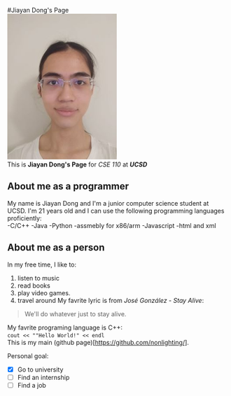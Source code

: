 #Jiayan Dong's Page  
![me](./me3.jpg)  
This is **Jiayan Dong's Page** for *CSE 110* at ***UCSD***  
## About me as a programmer  
My name is Jiayan Dong and I'm a junior computer science student at UCSD. I'm 21 years old and I can use the following programming languages proficiently:  
-C/C++  -Java  -Python  -assmebly for x86/arm  -Javascript  -html and xml  
## About me as a person  
In my free time, I like to:  
1. listen to music
2. read books
3. play video games.
4. travel around
My favrite lyric is from *José González - Stay Alive*:  
> We'll do whatever just to stay alive.  

My favrite programing language is C++:  
`cout << ""Hello World!" << endl`  
This is my main (github page)[https://github.com/nonlighting/].  

Personal goal:  
- [x] Go to university
- [ ] Find an internship
- [ ] Find a job
